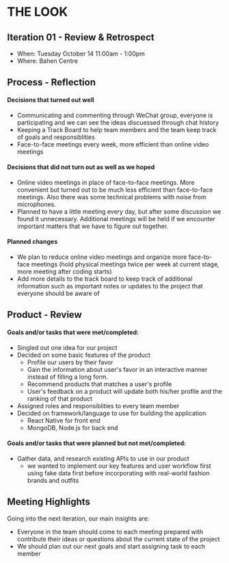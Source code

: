 # THE LOOK

## Iteration 01 - Review & Retrospect

 * When: Tuesday October 14 11:00am - 1:00pm
 * Where: Bahen Centre

## Process - Reflection


#### Decisions that turned out well

* Communicating and commenting through WeChat group, everyone is participating and we can see the ideas discuessed through chat history
* Keeping a Track Board to help team members and the team keep track of goals and responsiblities
* Face-to-face meetings every week, more efficient than online video meetings

#### Decisions that did not turn out as well as we hoped

* Online video meetings in place of face-to-face meetings. More convenient but turned out to be much less efficient than face-to-face meetings. Also there was some technical problems with noise from microphones.
* Planned to have a little meeting every day, but after some discussion we found it unnecessary. Additional meetings will be held if we encounter important matters that we have to figure out together. 
#### Planned changes

* We plan to reduce online video meetings and organize more face-to-face meetings (hold physical meetings twice per week at current stage, more meeting after coding starts)
* Add more details to the track board to keep track of additional information such as important notes or updates to the project that everyone should be aware of

## Product - Review

#### Goals and/or tasks that were met/completed:

* Singled out one idea for our project
* Decided on some basic features of the product 
  * Profile our users by their favor
  * Gain the information about user's favor in an interactive manner instead of filling a long form.
  * Recommend products that matches a user's profile
  * User's feedback on a product will update both his/her profile and the ranking of that product
* Assigned roles and responsiblities to every team member
* Decided on framework/language to use for building the application
  * React Native for front end
  * MongoDB, Node.js for back end

#### Goals and/or tasks that were planned but not met/completed:

* Gather data, and research existing APIs to use in our product
  * we wanted to implement our key features and user workflow first using fake data first before incorporating with real-world fashion brands and outfits

## Meeting Highlights

Going into the next iteration, our main insights are:

* Everyone in the team should come to each meeting prepared with contribute their ideas or questions about the current state of the project
* We should plan out our next goals and start assigning task to each member 
